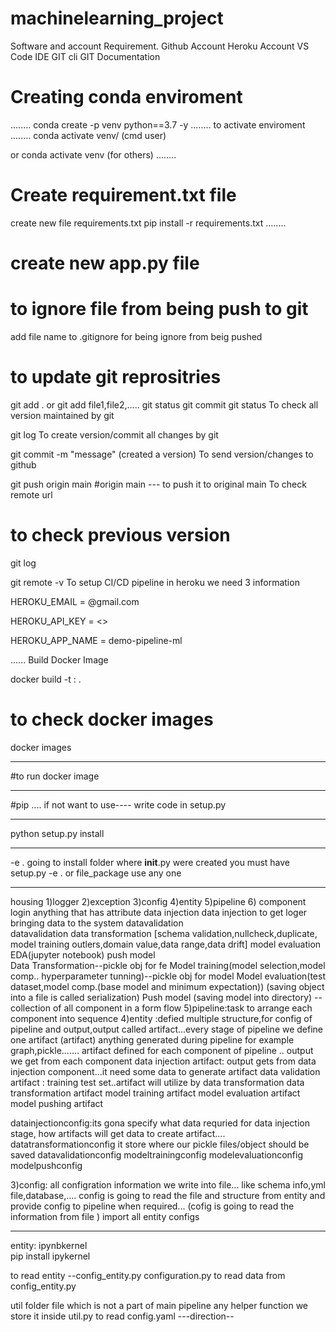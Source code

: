 # machinelearning_project
Software and account Requirement.
Github Account
Heroku Account
VS Code IDE
GIT cli
GIT Documentation

# Creating conda enviroment
........
conda create -p venv python==3.7 -y
........
to activate enviroment
........
conda activate venv/   (cmd user)

or 
conda activate venv (for others)
........

# Create requirement.txt file       

create new file requirements.txt
pip install -r requirements.txt
........

# create new  app.py file

# to ignore file from being push to git
add file name to .gitignore  for being ignore from beig pushed

# to update git reprositries

git add .   or git add file1,file2,.....
git status
git commit 
git status
To check all version maintained by git

git log
To create version/commit all changes by git

git commit -m "message"     (created a version)
To send version/changes to github 

git push origin main      #origin main --- to push it to original main
To check remote url

# to check previous version
git log

git remote -v
To setup CI/CD pipeline in heroku we need 3 information

HEROKU_EMAIL = @gmail.com

HEROKU_API_KEY = <>

HEROKU_APP_NAME = demo-pipeline-ml

......
Build Docker Image

docker build -t <image name>:<tag name> .

# to check docker images
docker images
____________
#to run docker image
___________
#pip .... if not want to use---- write code in setup.py
_____________
python setup.py install
______________
-e . going to install folder where  __init__.py were created  you must have setup.py 
-e . or file_package use any one

_______________________________________
housing
1)logger 2)exception 3)config         4)entity               5)pipeline                    6) component
 login                      anything that has attribute   data injection                     data injection
  to get loger                                       bringing data to the system           datavalidation    
                                                       datavalidation                       data transformation
                                                [schema validation,nullcheck,duplicate,       model training
                                                outlers,domain value,data range,data drift]    model evaluation
                                                      EDA(jupyter notebook)                     push model      
                                                Data Transformation--pickle obj for fe
                                                 Model training(model selection,model comp..
                                                hyperparameter tunning)--pickle obj for model
                                                Model evaluation(test dataset,model comp.(base model 
                                                       and minimum expectation))
                                                (saving object into a file is called serialization)
                                                Push model (saving model into directory)
                                                --collection of all component in a form flow 
5)pipeline:task to arrange each component into sequence
4)entity :defied multiple structure,for config of pipeline and output,output called artifact...every stage of pipeline we define one artifact
(artifact) anything generated during pipeline for example graph,pickle.......
artifact defined for each component of pipeline .. output we get from each component
data injection artifact: output gets from data injection component...it need some data to generate artifact
data validation artifact : training test set..artifact will utilize by data transformation
data transformation artifact
model training artifact
model evaluation artifact
model pushing artifact
 
datainjectionconfig:its gona specify what data requried for data injection stage, how artifacts will get data to create artifact....
datatransformationconfig   it store where our  pickle files/object should be saved
datavalidationconfig
modeltrainingconfig
modelevaluationconfig
modelpushconfig

3)config: all configration information we write into file... like schema info,yml file,database,.... config is going to read the file and structure from entity and provide config to pipeline when required...
(cofig is going to read the information from file )
import all entity configs

------------------------------------------------------------------------------------
entity:
ipynbkernel  
pip install ipykernel


to read entity --config_entity.py
configuration.py to read data from config_entity.py

util folder
file which is not a part of main pipeline
any helper function we store it inside util.py
to read config.yaml ---direction--